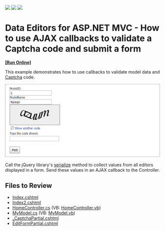 <!-- default badges list -->
![](https://img.shields.io/endpoint?url=https://codecentral.devexpress.com/api/v1/VersionRange/128549322/14.2.3%2B)
[![](https://img.shields.io/badge/Open_in_DevExpress_Support_Center-FF7200?style=flat-square&logo=DevExpress&logoColor=white)](https://supportcenter.devexpress.com/ticket/details/T121585)
[![](https://img.shields.io/badge/📖_How_to_use_DevExpress_Examples-e9f6fc?style=flat-square)](https://docs.devexpress.com/GeneralInformation/403183)
<!-- default badges end -->
# Data Editors for ASP.NET MVC - How to use AJAX callbacks to validate a Captcha code and submit a form
<!-- run online -->
**[[Run Online]](https://codecentral.devexpress.com/t121585/)**
<!-- run online end -->

This example demonstrates how to use callbacks to validate model data and [Captcha](https://docs.devexpress.com/AspNetMvc/15164/components/data-editors-extensions/captcha) code.

![Validate Model Values](image.png)

Call the jQuery library's [serialize](https://api.jquery.com/serialize/) method to collect values from all editors displayed in a form. Send these values in an AJAX callback to the Controller.

## Files to Review

* [Index.cshtml](./CS/AjaxSupport/Views/Home/Index.cshtml)
* [Index2.cshtml](./CS/AjaxSupport/Views/Home/Index2.cshtml)
* [HomeController.cs](./CS/AjaxSupport/Controllers/HomeController.cs) (VB: [HomeController.vb](./VB/AjaxSupport/Controllers/HomeController.vb))
* [MyModel.cs](./CS/AjaxSupport/Models/MyModel.cs) (VB: [MyModel.vb](./VB/AjaxSupport/Models/MyModel.vb))
* [_CaptchaPartial.cshtml](./CS/AjaxSupport/Views/Home/_CaptchaPartial.cshtml)
* [EditFormPartial.cshtml](./CS/AjaxSupport/Views/Home/EditFormPartial.cshtml)
